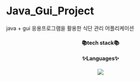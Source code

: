 # Java_Gui_Project

java + gui 응용프로그램을 활용한 식단 관리 어플리케이션


<div align="center">
  
#### 📚tech stack📚
<h4>✨Languages✨</h4>  
<img src="https://img.shields.io/badge/Java-007396?style=flat&logo=Java&logoColor=white" />
</div>
